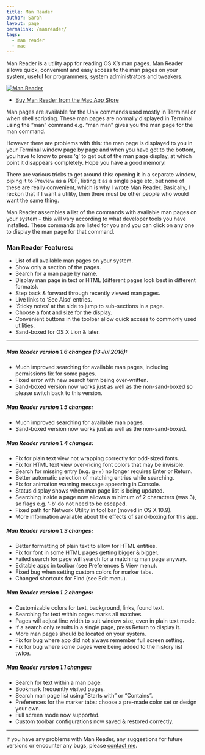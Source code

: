 ```yaml
---
title: Man Reader
author: Sarah
layout: page
permalink: /manreader/
tags:
  - man reader
  - mac
---
```

Man Reader is a utility app for reading OS X&#8217;s man pages. Man Reader allows quick, convenient and easy access to the man pages on your system, useful for programmers, system administrators and tweakers.

[![][1]][2]

  * [Buy Man Reader from the Mac App Store][3]

Man pages are available for the Unix commands used mostly in Terminal or when shell scripting. These man pages are normally displayed in Terminal using the &#8220;man&#8221; command e.g. &#8220;man man&#8221; gives you the man page for the man command.

However there are problems with this: the man page is displayed to you in your Terminal window page by page and when you have got to the bottom, you have to know to press &#8216;q&#8217; to get out of the man page display, at which point it disappears completely. Hope you have a good memory!

There are various tricks to get around this: opening it in a separate window, piping it to Preview as a PDF, listing it as a single page etc, but none of these are really convenient, which is why I wrote Man Reader. Basically, I reckon that if I want a utility, then there must be other people who would want the same thing.

Man Reader assembles a list of the commands with available man pages on your system &#8211; this will vary according to what developer tools you have installed. These commands are listed for you and you can click on any one to display the man page for that command.

### Man Reader Features:

  * List of all available man pages on your system.
  * Show only a section of the pages.
  * Search for a man page by name.
  * Display man page in text or HTML (different pages look best in different formats).
  * Step back & forward through recently viewed man pages.
  * Live links to &#8216;See Also&#8217; entries.
  * &#8216;Sticky notes&#8217; at the side to jump to sub-sections in a page.
  * Choose a font and size for the display.
  * Convenient buttons in the toolbar allow quick access to commonly used utilities.
  * Sand-boxed for OS X Lion & later.

---

##### Man Reader version 1.6 changes (13 Jul 2016):
  * Much improved searching for available man pages, including permissions fix for some pages.
  * Fixed error with new search term being over-written.
  * Sand-boxed version now works just as well as the non-sand-boxed so please switch back to this version.

##### Man Reader version 1.5 changes:
  * Much improved searching for available man pages.
  * Sand-boxed version now works just as well as the non-sand-boxed.
  
##### Man Reader version 1.4 changes:

  * Fix for plain text view not wrapping correctly for odd-sized fonts.
  * Fix for HTML text view over-riding font colors that may be invisible.
  * Search for missing entry (e.g. g++) no longer requires Enter or Return.
  * Better automatic selection of matching entries while searching.
  * Fix for animation warning message appearing in Console.
  * Status display shows when man page list is being updated.
  * Searching inside a page now allows a minimum of 2 characters (was 3), so flags e.g. &#8216;-b&#8217; do not need to be escaped.
  * Fixed path for Network Utility in tool bar (moved in OS X 10.9).
  * More information available about the effects of sand-boxing for this app.

##### Man Reader version 1.3 changes:

  * Better formatting of plain text to allow for HTML entities.
  * Fix for font in some HTML pages getting bigger & bigger.
  * Failed search for page will search for a matching man page anyway.
  * Editable apps in toolbar (see Preferences & View menu).
  * Fixed bug when setting custom colors for marker tabs.
  * Changed shortcuts for Find (see Edit menu).

##### Man Reader version 1.2 changes:

  * Customizable colors for text, background, links, found text.
  * Searching for text within pages marks all matches.
  * Pages will adjust line width to suit window size, even in plain text mode.
  * If a search only results in a single page, press Return to display it.
  * More man pages should be located on your system.
  * Fix for bug where app did not always remember full screen setting.
  * Fix for bug where some pages were being added to the history list twice.

##### Man Reader version 1.1 changes:

  * Search for text within a man page.
  * Bookmark frequently visited pages.
  * Search man page list using &#8220;Starts with&#8221; or &#8220;Contains&#8221;.
  * Preferences for the marker tabs: choose a pre-made color set or design your own.
  * Full screen mode now supported.
  * Custom toolbar configurations now saved & restored correctly.

---

If you have any problems with Man Reader, any suggestions for future versions or encounter any bugs, please [contact me][8].

 [1]: /images/MR_Start_small.png "Man Reader"
 [2]: /images/MR_Start.png
 [3]: http://itunes.apple.com/app/man-reader/id522583774?mt=12
 [4]: /manreader-paddle/ManReader.zip
 [5]: https://pay.paddle.com/checkout/490552
 [6]: /manreader-sandbox/
 [7]: /man-reader-no-sb/
 [8]: mailto:sarah@troz.net?subject=Man%20Reader